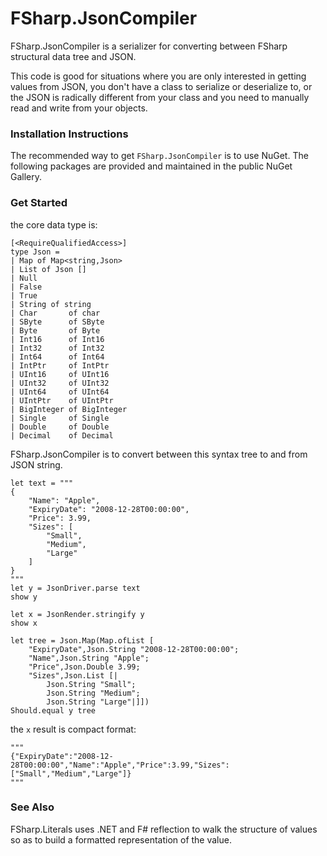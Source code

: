 # FSharp.JsonCompiler

FSharp.JsonCompiler is a serializer for converting between FSharp structural data tree and JSON.

This code is good for situations where you are only interested in getting values from JSON, you don't have a class to serialize or deserialize to, or the JSON is radically different from your class and you need to manually read and write from your objects.

### Installation Instructions

The recommended way to get `FSharp.JsonCompiler` is to use NuGet. The following packages are provided and maintained in the public NuGet Gallery.

### Get Started

the core data type is:

```F#
[<RequireQualifiedAccess>]
type Json =
| Map of Map<string,Json>
| List of Json []
| Null
| False
| True
| String of string
| Char       of char
| SByte      of SByte
| Byte       of Byte
| Int16      of Int16
| Int32      of Int32
| Int64      of Int64
| IntPtr     of IntPtr
| UInt16     of UInt16
| UInt32     of UInt32
| UInt64     of UInt64
| UIntPtr    of UIntPtr
| BigInteger of BigInteger
| Single     of Single
| Double     of Double
| Decimal    of Decimal

```

FSharp.JsonCompiler is to convert between this syntax tree to and from JSON string.

```F#
let text = """
{
    "Name": "Apple",
    "ExpiryDate": "2008-12-28T00:00:00",
    "Price": 3.99,
    "Sizes": [
        "Small",
        "Medium",
        "Large"
    ]
}
"""
let y = JsonDriver.parse text
show y

let x = JsonRender.stringify y
show x

let tree = Json.Map(Map.ofList [
    "ExpiryDate",Json.String "2008-12-28T00:00:00";
    "Name",Json.String "Apple";
    "Price",Json.Double 3.99;
    "Sizes",Json.List [|
        Json.String "Small";
        Json.String "Medium";
        Json.String "Large"|]])
Should.equal y tree
```

the `x` result is compact format:

```F#
"""
{"ExpiryDate":"2008-12-28T00:00:00","Name":"Apple","Price":3.99,"Sizes":["Small","Medium","Large"]}
"""
```

### See Also

FSharp.Literals uses .NET and F# reflection to walk the structure of values so as to build a formatted representation of the value.